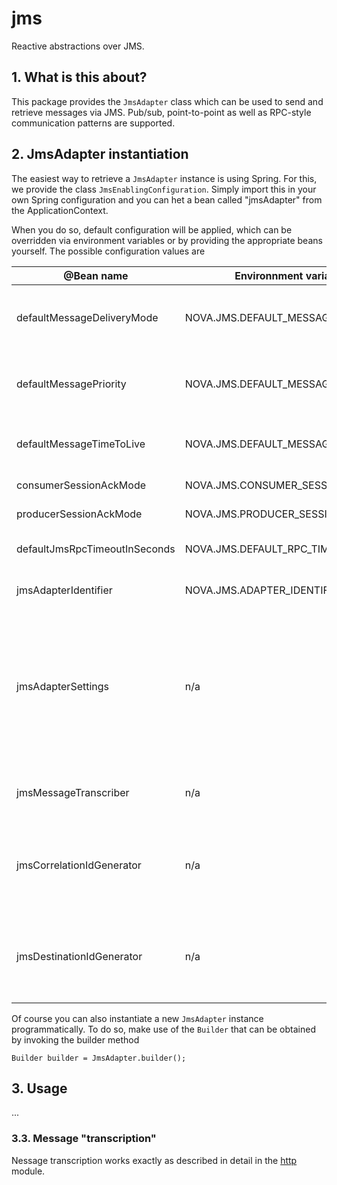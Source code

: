 jms
=========

Reactive abstractions over JMS.

## 1. What is this about?
This package provides the ```JmsAdapter``` class which can be used to 
send and retrieve messages via JMS. Pub/sub, point-to-point as well as
RPC-style communication patterns are supported.

## 2. JmsAdapter instantiation

The easiest way to retrieve a ```JmsAdapter``` instance is using Spring. For this, we provide
the class ```JmsEnablingConfiguration```. Simply import this in your own Spring configuration
and you can het a bean called "jmsAdapter" from the ApplicationContext.

When you do so, default configuration will be applied, which can be overridden via
environment variables or by providing the appropriate beans yourself. The possible
configuration values are

  | @Bean name                    | Environnment variable name              | Description                                                                   | Default value |
  |-------------------------------|-----------------------------------------|-------------------------------------------------------------------------------|---------------|
  | defaultMessageDeliveryMode    | NOVA.JMS.DEFAULT_MESSAGE_DELIVERY_MODE  | the default message delivery mode (can be overridden on a call-by-call basis) | Message.DEFAULT_DELIVERY_MODE |
  | defaultMessagePriority        | NOVA.JMS.DEFAULT_MESSAGE_PRIORITY       | the default message priority (can be overridden on a call-by-call basis)      | Message.DEFAULT_PRIORITY |
  | defaultMessageTimeToLive      | NOVA.JMS.DEFAULT_MESSAGE_TIME_TO_LIVE   | the default message TTL (can be overridden on a call-by-call basis)           | Message.DEFAULT_TIME_TO_LIVE |
  | consumerSessionAckMode        | NOVA.JMS.CONSUMER_SESSION_ACK_MODE      | the ACK mode for received messages | Session.AUTO_ACKNOWLEDGE                 |
  | producerSessionAckMode        | NOVA.JMS.PRODUCER_SESSION_ACK_MODE      | the ACK mode for sent messages | Session.AUTO_ACKNOWLEDGE                     |
  | defaultJmsRpcTimeoutInSeconds | NOVA.JMS.DEFAULT_RPC_TIMEOUT_IN_SECONDS | the default timeout in seconds when firing RPC requests                       | 30 |
  | jmsAdapterIdentifier          | NOVA.JMS.ADAPTER_IDENTIFIER             | the identifier to assign to the JmsAdapter.                                   | <null> |
  | jmsAdapterSettings            | n/a                                     | a ```JmsAdapterSettings``` instance, containing all aforementioned config values. Handy if you want to read the configuration or override multiple defaults programmatically. |  |
  | | | | |
  | jmsMessageTranscriber         | n/a                                     | the transcriber to use for incoming / outgoing messages                       | default transcriber, see below |
  | jmsCorrelationIdGenerator     | n/a                                     | Every message will be sent via the JmsAdapter using a unique correlation ID, obtained from this instance. | default UUID provider |
  | jmsDestinationIdGenerator     | n/a                                     | Destination objects are cached internally, and for that we use a (unique) ID obtained from this instance. | default ID provider, only override if you know what you're doing |

Of course you can also instantiate a new ```JmsAdapter``` instance programmatically. To do so,
make use of the ```Builder``` that can be obtained by invoking the builder method
 
```
Builder builder = JmsAdapter.builder();
```


## 3. Usage

...

### 3.3. Message "transcription"

Nessage transcription works exactly as described in detail in the [http](../http/README.md) module. 

